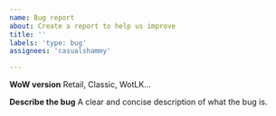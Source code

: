 ```yaml
---
name: Bug report
about: Create a report to help us improve
title: ''
labels: 'type: bug'
assignees: 'casualshammy'

---
```


**WoW version**
Retail, Classic, WotLK...

**Describe the bug**
A clear and concise description of what the bug is.
